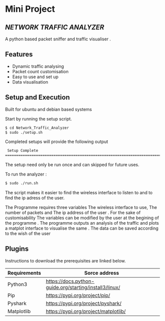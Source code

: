 # Mini Project
## _NETWORK TRAFFIC ANALYZER_
A python based packet sniffer and traffic visualiser .

## Features

- Dynamic traffic analysing 
- Packet count customisation
- Easy to use and set up 
- Data visualisation

## Setup and Execution

Built for ubuntu and debian based systems

Start by running the setup script.

```sh
$ cd Network_Traffic_Analyzer
$ sudo ./setup.sh
```

Completed setups will provide the following output

```sh
 Setup Complete 
============================================================================================
```
The setup need only be run once and can skipped for future uses.

To run the analyzer : 

```sh
$ sudo ./run.sh
```
The script makes it easier to find the wireless interface to listen to and to find the ip adress of the user.

The Programme requires three variables The wireless interface to use, The number of packets and The ip address of the user . For the sake of customisability The variables can be modified by the user at the begining of the programme .
The programme outputs an analysis of the traffic and plots a matplot interface to visualise the same .
The data can be saved according to the wish of the user

## Plugins

Instructions to download the prerequisites are linked below.

| Requirements | Sorce address |
| ------ | ------ |
| Python3 | https://docs.python-guide.org/starting/install3/linux/ |
| Pip | https://pypi.org/project/pip/ |
| Pyshark | https://pypi.org/project/pyshark/ |
| Matplotlib | https://pypi.org/project/matplotlib/ |